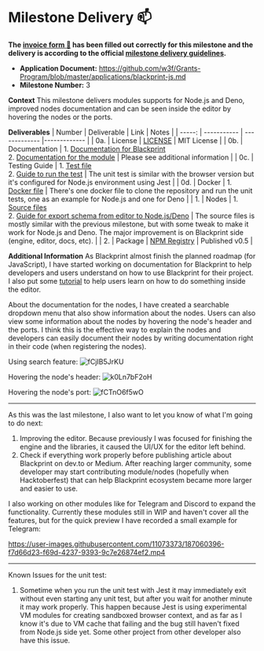 # Milestone Delivery :mailbox:

**The [invoice form :pencil:](https://docs.google.com/forms/d/e/1FAIpQLSfmNYaoCgrxyhzgoKQ0ynQvnNRoTmgApz9NrMp-hd8mhIiO0A/viewform) has been filled out correctly for this milestone and the delivery is according to the official [milestone delivery guidelines](https://github.com/w3f/Grants-Program/blob/master/docs/milestone-deliverables-guidelines.md).**

* **Application Document:** https://github.com/w3f/Grants-Program/blob/master/applications/blackprint-js.md
* **Milestone Number:** 3

**Context**
This milestone delivers modules supports for Node.js and Deno, improved nodes documentation and can be seen inside the editor by hovering the nodes or the ports.

**Deliverables**
| Number | Deliverable | Link | Notes |
| -----: | ----------- | ------------- |------------- |
| 0a. | License | [LICENSE](https://github.com/Blackprint/nodes-polkadot.js/blob/7fb0f9cb63e8e7293725c0b84c84c9c78dea01b6/LICENSE) | MIT License |
| 0b. | Documentation | 1. [Documentation for Blackprint](https://blackprint.github.io/#page/sketch/1#;bpdocs:Home)<br>2. [Documentation for the module](https://github.com/Blackprint/nodes-polkadot.js/blob/7fb0f9cb63e8e7293725c0b84c84c9c78dea01b6/README.md) | Please see additional information |
| 0c. | Testing Guide | 1. [Test file](https://github.com/Blackprint/nodes-polkadot.js/blob/7fb0f9cb63e8e7293725c0b84c84c9c78dea01b6/tests/node.test.js)<br>2. [Guide to run the test](https://github.com/Blackprint/nodes-polkadot.js/blob/7fb0f9cb63e8e7293725c0b84c84c9c78dea01b6/README.md) | The unit test is similar with the browser version but it's configured for Node.js environment using Jest |
| 0d. | Docker | 1. [Docker file](https://github.com/Blackprint/nodes-polkadot.js/tree/7fb0f9cb63e8e7293725c0b84c84c9c78dea01b6/.github/docker) | There's one docker file to clone the repository and run the unit tests, one as an example for Node.js and one for Deno |
| 1. | Nodes | 1. [Source files](https://github.com/Blackprint/nodes-polkadot.js/tree/7fb0f9cb63e8e7293725c0b84c84c9c78dea01b6/src)<br>2. [Guide for export schema from editor to Node.js/Deno](https://github.com/Blackprint/nodes-polkadot.js/blob/7fb0f9cb63e8e7293725c0b84c84c9c78dea01b6/README.md#run-in-different-environment) | The source files is mostly similar with the previous milestone, but with some tweak to make it work for Node.js and Deno. The major improvement is on Blackprint side (engine, editor, docs, etc). |
| 2. | Package | [NPM Registry](https://www.npmjs.com/package/@blackprint/nodes-polkadot.js) | Published v0.5 |

**Additional Information**
As Blackprint almost finish the planned roadmap (for JavaScript), I have started working on documentation for Blackprint to help developers and users understand on how to use Blackprint for their project. I also put some [tutorial](https://blackprint.github.io/#;bpdocs:Editor/Tutorial) to help users learn on how to do something inside the editor.

About the documentation for the nodes, I have created a searchable dropdown menu that also show information about the nodes. Users can also view some information about the nodes by hovering the node's header and the ports. I think this is the effective way to explain the nodes and developers can easily document their nodes by writing documentation right in their code (when registering the nodes).

Using search feature:
![fCjIB5JrKU](https://user-images.githubusercontent.com/11073373/187021112-d37e9aee-8a73-4d02-b56a-0e8bb3e06217.jpg)

Hovering the node's header:
![k0Ln7bF2oH](https://user-images.githubusercontent.com/11073373/186894430-4c8862f6-f7a6-43ce-b599-033fbe9f079c.jpg)

Hovering the node's port:
![fCTnO6f5wO](https://user-images.githubusercontent.com/11073373/186894515-4a0d0225-8802-49b0-9d58-3ddc334cdfb5.jpg)

---

As this was the last milestone, I also want to let you know of what I'm going to do next:
1. Improving the editor. Because previously I was focused for finishing the engine and the libraries, it caused the UI/UX for the editor left behind.
2. Check if everything work properly before publishing article about Blackprint on dev.to or Medium. After reaching larger community, some developer may start contributing module/nodes (hopefully when Hacktoberfest) that can help Blackprint ecosystem became more larger and easier to use.

I also working on other modules like for Telegram and Discord to expand the functionality. Currently these modules still in WIP and haven't cover all the features, but for the quick preview I have recorded a small example for Telegram:

https://user-images.githubusercontent.com/11073373/187060396-f7d66d23-f69d-4237-9393-9c7e26874ef2.mp4

---

Known Issues for the unit test:
1. Sometime when you run the unit test with Jest it may immediately exit without even starting any unit test, but after you wait for another minute it may work properly. This happen because Jest is using experimental VM modules for creating sandboxed browser context, and as far as I know it's due to VM cache that failing and the bug still haven't fixed from Node.js side yet. Some other project from other developer also have this issue.
